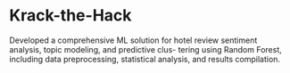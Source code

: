 # Krack-the-Hack
Developed a comprehensive ML solution for hotel review sentiment analysis, topic modeling, and predictive clus- tering using Random Forest, including data preprocessing, statistical analysis, and results compilation.
